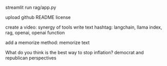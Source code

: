 


streamlit run rag/app.py

upload github
README
license

create a video: synergy of tools
write text
hashtag: langchain, llama index, rag, openai, openai function

add a memorize method: memorize text

What do you think is the best way to stop inflation? democrat and republican perspectives


